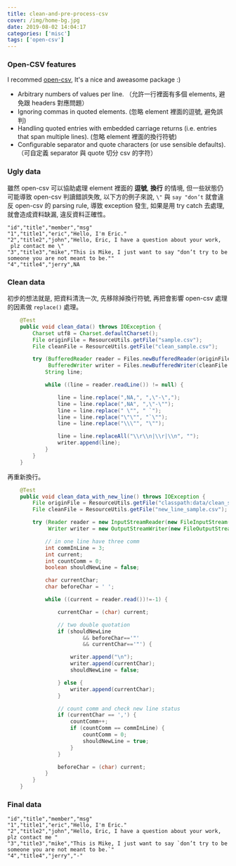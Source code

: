 ```yaml
---
title: clean-and-pre-process-csv
cover: /img/home-bg.jpg
date: 2019-08-02 14:04:17
categories: ['misc']
tags: ['open-csv']
---
```

### Open-CSV features
I recommed [open-csv](http://opencsv.sourceforge.net/#features), It's a nice and aweasome package :)
* Arbitrary numbers of values per line. （允許一行裡面有多個 elements, 避免跟 headers 對應問題）
* Ignoring commas in quoted elements. (忽略 element 裡面的逗號, 避免誤判)
* Handling quoted entries with embedded carriage returns (i.e. entries that span multiple lines). (忽略 element 裡面的換行符號)
* Configurable separator and quote characters (or use sensible defaults). （可自定義 separator 與 quote 切分 csv 的字符）

### Ugly data
雖然 open-csv 可以協助處理 element 裡面的 **逗號**, **換行** 的情境, 但一些狀態仍可能導致 open-csv 判讀錯誤失敗, 以下方的例子來說, `\"` 與 `say "don’t` 就會違反 open-csv 的 parsing rule, 導致 exception 發生, 如果是用 try catch 去處理, 就會造成資料缺漏, 違反資料正確性。
```
"id","title","member","msg"
"1","title1","eric","Hello, I'm Eric."
"2","title2","john","Hello, Eric, I have a question about your work, 
 plz contact me \"
"3","title3","mike","This is Mike, I just want to say "don’t try to be someone you are not meant to be.""
"4","title4","jerry",NA
```

### Clean data
初步的想法就是, 把資料清洗一次, 先移除掉換行符號, 再把會影響 open-csv 處理的因素做 `replace()` 處理。
```java
    @Test
    public void clean_data() throws IOException {
        Charset utf8 = Charset.defaultCharset();
        File originFile = ResourceUtils.getFile("sample.csv");
        File cleanFile = ResourceUtils.getFile("clean_sample.csv");

        try (BufferedReader reader = Files.newBufferedReader(originFile.toPath(), utf8);
             BufferedWriter writer = Files.newBufferedWriter(cleanFile.toPath(), utf8)) {
            String line;

            while ((line = reader.readLine()) != null) {

                line = line.replace(",NA,", ",\"-\",");
                line = line.replace(",NA", ",\"-\"");
                line = line.replace(" \"", " `");
                line = line.replace("\"\"", "`\"");
                line = line.replace("\\\"", "\"");

                line = line.replaceAll("\\r\\n|\\r|\\n", "");
                writer.append(line);
            }
        }
    }
```

再重新換行。
```java
    @Test
    public void clean_data_with_new_line() throws IOException {
        File originFile = ResourceUtils.getFile("classpath:data/clean_sample.csv");
        File cleanFile = ResourceUtils.getFile("new_line_sample.csv");

        try (Reader reader = new InputStreamReader(new FileInputStream(originFile));
             Writer writer = new OutputStreamWriter(new FileOutputStream(cleanFile))) {

            // in one line have three comm
            int commInLine = 3;
            int current;
            int countComm = 0;
            boolean shouldNewLine = false;

            char currentChar;
            char beforeChar = ' ';

            while ((current = reader.read())!=-1) {

                currentChar = (char) current;

                // two double quotation 
                if (shouldNewLine
                        && beforeChar=='"'
                        && currentChar=='"') {

                    writer.append("\n");
                    writer.append(currentChar);
                    shouldNewLine = false;

                } else {
                    writer.append(currentChar);
                }

                // count comm and check new line status
                if (currentChar == ',') {
                    countComm++;
                    if (countComm == commInLine) {
                        countComm = 0;
                        shouldNewLine = true;
                    }
                }

                beforeChar = (char) current;
            }
        }
    }
```

### Final data
```
"id","title","member","msg"
"1","title1","eric","Hello, I'm Eric."
"2","title2","john","Hello, Eric, I have a question about your work, plz contact me "
"3","title3","mike","This is Mike, I just want to say `don’t try to be someone you are not meant to be.`"
"4","title4","jerry","-"
```


